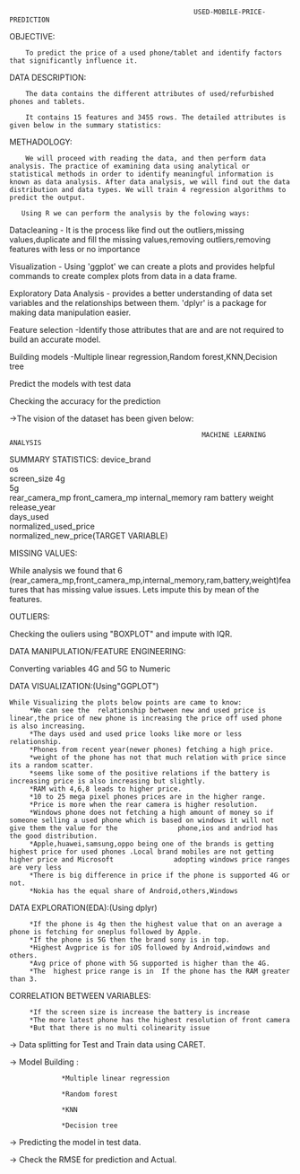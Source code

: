                                                   USED-MOBILE-PRICE-PREDICTION
                                   
          
                                                                   
                             
 OBJECTIVE:
   
        To predict the price of a used phone/tablet and identify factors that significantly influence it.
        
 DATA DESCRIPTION:

        The data contains the different attributes of used/refurbished phones and tablets.        
        
        It contains 15 features and 3455 rows. The detailed attributes is given below in the summary statistics:

METHADOLOGY:
 
        We will proceed with reading the data, and then perform data analysis. The practice of examining data using analytical or statistical methods in order to identify meaningful information is known as data analysis. After data analysis, we will find out the data distribution and data types. We will train 4 regression algorithms to predict the output.
        
       Using R we can perform the analysis by the folowing ways:

 Datacleaning - It is the process like find out the outliers,missing values,duplicate and fill the missing values,removing outliers,removing
               features with less or no importance       
 
 Visualization - Using 'ggplot' we can create a plots and provides helpful commands to create complex plots from data in a data frame. 
 
 Exploratory Data Analysis -  provides a better understanding of data set variables and the relationships between them.
                              'dplyr' is a package for making data manipulation easier.
 
 Feature selection -Identify those attributes that are and are not required to build an accurate model.                             
 
 Building models -Multiple linear regression,Random forest,KNN,Decision tree  
 
 Predict the models with test data
 
 Checking the accuracy for the prediction
 
 ->The vision of the dataset has been given below:
 
                                                    MACHINE LEARNING ANALYSIS
                                                     
 SUMMARY STATISTICS:
 device_brand	
os	
screen_size	
4g	
5g	
rear_camera_mp
front_camera_mp
internal_memory	
ram	battery	
weight	
release_year	
days_used	
normalized_used_price	
normalized_new_price(TARGET VARIABLE)

MISSING VALUES:

While analysis we found that 6 (rear_camera_mp,front_camera_mp,internal_memory,ram,battery,weight)features that has missing value issues. Lets impute this by mean of the features.

OUTLIERS:

Checking the ouliers using "BOXPLOT" and impute with IQR.

DATA MANIPULATION/FEATURE ENGINEERING:

Converting variables 4G and 5G to Numeric

DATA VISUALIZATION:(Using"GGPLOT")

    While Visualizing the plots below points are came to know:
         *We can see the  relationship between new and used price is linear,the price of new phone is increasing the price off used phone is also increasing.
         *The days used and used price looks like more or less relationship.
         *Phones from recent year(newer phones) fetching a high price.
         *weight of the phone has not that much relation with price since its a random scatter.
         *seems like some of the positive relations if the battery is increasing price is also increasing but slightly.
         *RAM with 4,6,8 leads to higher price.
         *10 to 25 mega pixel phones prices are in the higher range.
         *Price is more when the rear camera is higher resolution.
         *Windows phone does not fetching a high amount of money so if someone selling a used phone which is based on windows it will not give them the value for the               phone,ios and andriod has the good distribution.
         *Apple,huawei,samsung,oppo being one of the brands is getting highest price for used phones .Local brand mobiles are not getting higher price and Microsoft               adopting windows price ranges are very less
         *There is big difference in price if the phone is supported 4G or not.
         *Nokia has the equal share of Android,others,Windows

DATA EXPLORATION(EDA):(Using dplyr)

         *If the phone is 4g then the highest value that on an average a phone is fetching for oneplus followed by Apple.
         *If the phone is 5G then the brand sony is in top.
         *Highest Avgprice is for iOS followed by Android,windows and others.
         *Avg price of phone with 5G supported is higher than the 4G.
         *The  highest price range is in  If the phone has the RAM greater than 3.
         
CORRELATION BETWEEN VARIABLES:
     
         *If the screen size is increase the battery is increase
         *The more latest phone has the highest resolution of front camera
         *But that there is no multi colinearity issue

-> Data splitting for Test and Train data using CARET.

-> Model Building :

                 *Multiple linear regression

                 *Random forest
                 
                 *KNN
                 
                 *Decision tree 

-> Predicting the model in test data.

-> Check the RMSE for prediction and Actual.

 
 
 
